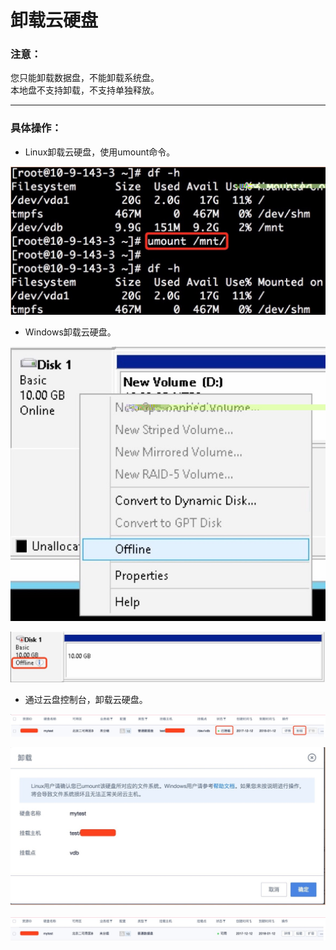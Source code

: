 

# 卸载云硬盘

### 注意：

您只能卸载数据盘，不能卸载系统盘。  
本地盘不支持卸载，不支持单独释放。 </WRAP>

-----

### 具体操作：

* Linux卸载云硬盘，使用umount命令。  

![](/images/userguide/image9.jpg)  
    

* Windows卸载云硬盘。  
   
![](/images/userguide/image10.jpg)  
  
![](/images/userguide/image11.jpg)  
    
* 通过云盘控制台，卸载云硬盘。  

![](/images/userguide/image12.jpg)  

![](/images/userguide/image13.jpg)  

![](/images/userguide/image14.jpg)
